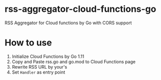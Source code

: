 # rss-aggregator-cloud-functions-go

RSS Aggregator for Cloud functions by Go with CORS support

# How to use

1. Initialize Cloud Functions by Go 1.11
1. Copy and Paste rss.go and go.mod to Cloud Functions page
1. Rewrite RSS URL by your's
1. Set `Handler` as entry point
